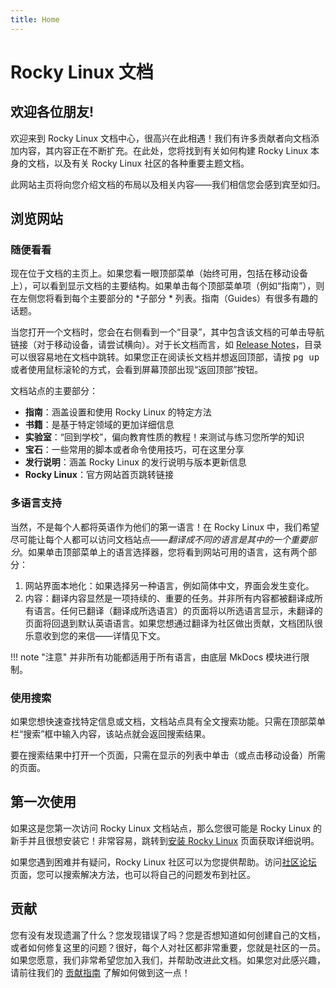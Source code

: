 ```yaml
---
title: Home
---
```


# Rocky Linux 文档

## 欢迎各位朋友!

欢迎来到 Rocky Linux 文档中心，很高兴在此相遇！我们有许多贡献者向文档添加内容，其内容正在不断扩充。在此处，您将找到有关如何构建 Rocky Linux 本身的文档，以及有关 Rocky Linux 社区的各种重要主题文档。

此网站主页将向您介绍文档的布局以及相关内容——我们相信您会感到宾至如归。

## 浏览网站

### 随便看看

现在位于文档的主页上。如果您看一眼顶部菜单（始终可用，包括在移动设备上），可以看到显示文档的主要结构。如果单击每个顶部菜单项（例如“指南”），则在左侧您将看到每个主要部分的 *子部分 * 列表。指南（Guides）有很多有趣的话题。

当您打开一个文档时，您会在右侧看到一个“目录”，其中包含该文档的可单击导航链接（对于移动设备，请尝试横向）。对于长文档而言，如 [Release Notes](release_notes/8_5.md)，目录可以很容易地在文档中跳转。如果您正在阅读长文档并想返回顶部，请按 <kbd>pg up</kbd> 或者使用鼠标滚轮的方式，会看到屏幕顶部出现“返回顶部”按钮。

文档站点的主要部分：

* **指南**：涵盖设置和使用 Rocky Linux 的特定方法
* **书籍**：是基于特定领域的更加详细信息
* **实验室**：“回到学校”，偏向教育性质的教程！来测试与练习您所学的知识
* **宝石**：一些常用的脚本或者命令使用技巧，可在这里分享
* **发行说明**：涵盖 Rocky Linux 的发行说明与版本更新信息
* **Rocky Linux**：官方网站首页跳转链接

### 多语言支持

当然，不是每个人都将英语作为他们的第一语言！在 Rocky Linux 中，我们希望尽可能让每个人都可以访问文档站点——*翻译成不同的语言是其中的一个重要部分*。如果单击顶部菜单上的语言选择器，您将看到网站可用的语言，这有两个部分：

1. 网站界面本地化：如果选择另一种语言，例如简体中文，界面会发生变化。
2. 内容：翻译内容显然是一项持续的、重要的任务。并非所有内容都被翻译成所有语言。任何已翻译（翻译成所选语言）的页面将以所选语言显示，未翻译的页面将回退到默认英语语言。如果您想通过翻译为社区做出贡献，文档团队很乐意收到您的来信——详情见下文。

!!! note "注意"
    并非所有功能都适用于所有语言，由底层 MkDocs 模块进行限制。

### 使用搜索

如果您想快速查找特定信息或文档，文档站点具有全文搜索功能。只需在顶部菜单栏“搜索”框中输入内容，该站点就会返回搜索结果。

要在搜索结果中打开一个页面，只需在显示的列表中单击（或点击移动设备）所需的页面。

## 第一次使用

如果这是您第一次访问 Rocky Linux 文档站点，那么您很可能是 Rocky Linux 的新手并且很想安装它！非常容易，跳转到[安装 Rocky Linux](guides/installation.md) 页面获取详细说明。

如果您遇到困难并有疑问，Rocky Linux 社区可以为您提供帮助。访问[社区论坛](https://forums.rockylinux.org) 页面，您可以搜索解决方法，也可以将自己的问题发布到社区。


## 贡献

您有没有发现遗漏了什么？您发现错误了吗？您是否想知道如何创建自己的文档，或者如何修复这里的问题？很好，每个人对社区都非常重要，您就是社区的一员。如果您愿意，我们非常希望您加入我们，并帮助改进此文档。如果您对此感兴趣，请前往我们的 [贡献指南](https://github.com/rocky-linux/documentation/blob/main/README.md) 了解如何做到这一点！
